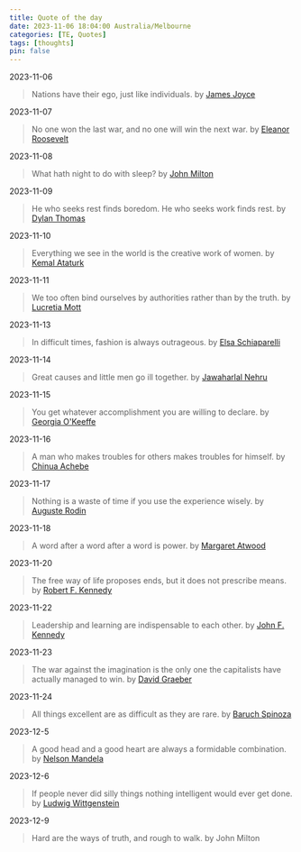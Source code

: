 ```yaml
---
title: Quote of the day
date: 2023-11-06 18:04:00 Australia/Melbourne
categories: [TE, Quotes]
tags: [thoughts]
pin: false
---
```


2023-11-06   
> Nations have their ego, just like individuals. by <a href="https://en.wikipedia.org/wiki/James_Joyce">James Joyce</a>

2023-11-07
> No one won the last war, and no one will win the next war. by <a href="https://en.wikipedia.org/wiki/Eleanor_Roosevelt">Eleanor Roosevelt</a>

2023-11-08
> What hath night to do with sleep? by <a href="https://en.wikipedia.org/wiki/John_Milton">John Milton</a>

2023-11-09
> He who seeks rest finds boredom. He who seeks work finds rest. by <a href="https://en.wikipedia.org/wiki/Dylan_Thomas">Dylan Thomas</a>

2023-11-10
> Everything we see in the world is the creative work of women. by <a href="https://en.wikipedia.org/wiki/Mustafa_Kemal_Atat%C3%BCrk">Kemal Ataturk</a>

2023-11-11
> We too often bind ourselves by authorities rather than by the truth. by <a href="https://www.womenshistory.org/education-resources/biographies/lucretia-mott">Lucretia Mott</a>

2023-11-13
> In difficult times, fashion is always outrageous. by <a href="https://en.wikipedia.org/wiki/Elsa_Schiaparelli">Elsa Schiaparelli</a>

2023-11-14
> Great causes and little men go ill together. by <a href="https://en.wikipedia.org/wiki/Jawaharlal_Nehru">Jawaharlal Nehru</a>

2023-11-15
> You get whatever accomplishment you are willing to declare. by <a href="https://www.okeeffemuseum.org/about-georgia-okeeffe/">Georgia O'Keeffe</a>

2023-11-16
> A man who makes troubles for others makes troubles for himself. by <a href="https://en.wikipedia.org/wiki/Chinua_Achebe">Chinua Achebe</a>

2023-11-17
> Nothing is a waste of time if you use the experience wisely. by <a href="https://rodinmuseum.org/collection/about-auguste-rodin">Auguste Rodin</a>

2023-11-18
> A word after a word after a word is power. by <a href="https://en.wikipedia.org/wiki/Margaret_Atwood">Margaret Atwood</a>

2023-11-20
> The free way of life proposes ends, but it does not prescribe means. by <a href="https://en.wikipedia.org/wiki/Robert_F._Kennedy">Robert F. Kennedy</a>

2023-11-22
> Leadership and learning are indispensable to each other. by <a href="https://en.wikipedia.org/wiki/John_F._Kennedy">John F. Kennedy</a>

2023-11-23
> The war against the imagination is the only one the capitalists have actually managed to win. by <a href="https://www.goodreads.com/quotes/10544921-the-war-against-the-imagination-is-the-only-one-the">David Graeber</a>

2023-11-24
> All things excellent are as difficult as they are rare. by <a href="https://www.oxfordreference.com/display/10.1093/acref/9780191843730.001.0001/q-oro-ed5-00010359">Baruch Spinoza</a>

2023-12-5
> A good head and a good heart are always a formidable combination. by <a href="https://www.nelsonmandela.org/content/page/biography">Nelson Mandela</a>

2023-12-6
> If people never did silly things nothing intelligent would ever get done. by <a href="https://www.goodreads.com/quotes/40166-if-people-never-did-silly-things-nothing-intelligent-would-ever">Ludwig Wittgenstein</a>

2023-12-9
> Hard are the ways of truth, and rough to walk. by John Milton